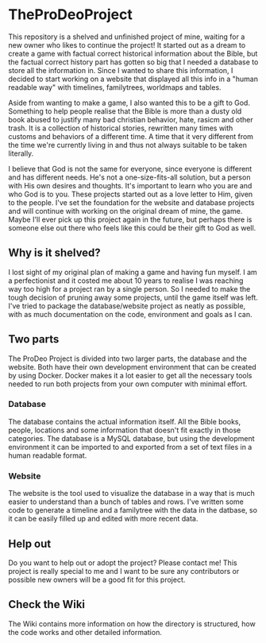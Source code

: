 # TheProDeoProject
This repository is a shelved and unfinished project of mine, waiting for a new owner who likes to continue the project! It started out as a dream to create a game with factual correct historical information about the Bible, but the factual correct history part has gotten so big that I needed a database to store all the information in. Since I wanted to share this information, I decided to start working on a website that displayed all this info in a "human readable way" with timelines, familytrees, worldmaps and tables. 

Aside from wanting to make a game, I also wanted this to be a gift to God. Something to help people realise that the Bible is more than a dusty old book abused to justify many bad christian behavior, hate, rasicm and other trash. It is a collection of historical stories, rewritten many times with customs and behaviors of a different time. A time that it very different from the time we're currently living in and thus not always suitable to be taken literally.

I believe that God is not the same for everyone, since everyone is different and has different needs. He's not a one-size-fits-all solution, but a person with His own desires and thoughts. It's important to learn who you are and who God is to you. These projects started out as a love letter to Him, given to the people. I've set the foundation for the website and database projects and will continue with working on the original dream of mine, the game. Maybe I'll ever pick up this project again in the future, but perhaps there is someone else out there who feels like this could be their gift to God as well.

## Why is it shelved?
I lost sight of my original plan of making a game and having fun myself. I am a perfectionist and it costed me about 10 years to realise I was reaching way too high for a project ran by a single person. So I needed to make the tough decision of pruning away some projects, until the game itself was left. I've tried to package the database/website project as neatly as possible, with as much documentation on the code, environment and goals as I can.

## Two parts
The ProDeo Project is divided into two larger parts, the database and the website. Both have their own development environment that can be created by using Docker. Docker makes it a lot easier to get all the necessary tools needed to run both projects from your own computer with minimal effort.

### Database
The database contains the actual information itself. All the Bible books, people, locations and some information that doesn't fit exactly in those categories. The database is a MySQL database, but using the development environment it can be imported to and exported from a set of text files in a human readable format.

### Website
The website is the tool used to visualize the database in a way that is much easier to understand than a bunch of tables and rows. I've written some code to generate a timeline and a familytree with the data in the datbase, so it can be easily filled up and edited with more recent data.

## Help out
Do you want to help out or adopt the project? Please contact me! This project is really special to me and I want to be sure any contributors or possible new owners will be a good fit for this project.

## Check the Wiki
The Wiki contains more information on how the directory is structured, how the code works and other detailed information.